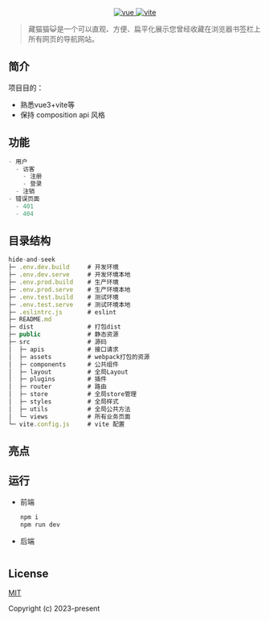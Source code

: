 <p align="center">
  <a href="https://github.com/vuejs/vue">
    <img src="https://img.shields.io/badge/vue-3.3.4-brightgreen.svg" alt="vue">
  </a>
  <a href="https://github.com/vitejs/vite">
    <img src="https://img.shields.io/badge/vite-4.4.5-blue" alt="vite">
  </a>
</p>

> 藏猫猫😺是一个可以直观、方便、扁平化展示您曾经收藏在浏览器书签栏上所有网页的导航网站。

## 简介
项目目的：
+ 熟悉vue3+vite等
+ 保持 composition api 风格

## 功能
```javascript
- 用户
  - 访客
	- 注册
	- 登录
  - 注销
- 错误页面
  - 401
  - 404
```

## 目录结构
```javascript
hide-and-seek
├─ .env.dev.build     # 开发环境
├─ .env.dev.serve     # 开发环境本地
├─ .env.prod.build    # 生产环境
├─ .env.prod.serve    # 生产环境本地
├─ .env.test.build    # 测试环境
├─ .env.test.serve    # 测试环境本地
├─ .eslintrc.js       # eslint
├─ README.md          
├─ dist               # 打包dist
├─ public             # 静态资源
├─ src                # 源码
│  ├─ apis            # 接口请求
│  ├─ assets          # webpack打包的资源
│  ├─ components      # 公共组件
│  ├─ layout          # 全局Layout
│  ├─ plugins         # 插件
│  ├─ router          # 路由
│  ├─ store           # 全局store管理
│  ├─ styles          # 全局样式
│  ├─ utils           # 全局公共方法
│  └─ views           # 所有业务页面
└─ vite.config.js     # vite 配置
```

## 亮点

## 运行
+ 前端
  ```javascript
  npm i
  npm run dev
  ```
+ 后端
  ```javascript
  ```

## License

[MIT](https://github.com/rcyj-FED/vue3-composition-admin/blob/main/LICENSE)

Copyright (c) 2023-present